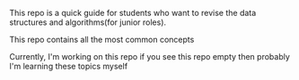 This repo is a quick guide for students who want to revise the data structures and algorithms(for junior roles).

This repo contains all the most common concepts 

Currently, I'm working on this repo if you see this repo empty then probably I'm learning these topics myself 
